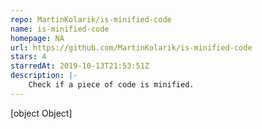 ```yaml
---
repo: MartinKolarik/is-minified-code
name: is-minified-code
homepage: NA
url: https://github.com/MartinKolarik/is-minified-code
stars: 4
starredAt: 2019-10-13T21:53:51Z
description: |-
    Check if a piece of code is minified.
---
```


[object Object]
